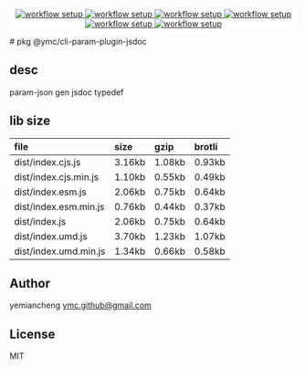 <p align="center" style="background:white;">
<!-- github workflow stat:s -->
<!-- one line and center  -->
  <a href="https://github.com/YMC-GitHub">
    <img alt="workflow setup" src="https://img.shields.io/static/v1?label=pkg&message=done&color=ff69b4&style=flat-square" />
  </a>
  <a href="https://github.com/YMC-GitHub">
    <img alt="workflow setup" src="https://img.shields.io/static/v1?label=cod&message=done&color=ff69b4&style=flat-square" />
  </a>
    <a href="https://github.com/YMC-GitHub">
    <img alt="workflow setup" src="https://img.shields.io/static/v1?label=dep&message=done&color=ff69b4&style=flat-square" />
  </a>
  <a href="https://github.com/YMC-GitHub">
    <img alt="workflow setup" src="https://img.shields.io/static/v1?label=lin&message=done&color=ff69b4&style=flat-square" />
  </a>
    <a href="https://github.com/YMC-GitHub">
    <img alt="workflow setup" src="https://img.shields.io/static/v1?label=tes&message=fail&color=ff69b4&style=flat-square" />
  </a>
      <a href="https://github.com/YMC-GitHub">
    <img alt="workflow setup" src="https://img.shields.io/static/v1?label=pro&message=done&color=ff69b4&style=flat-square" />
  </a>


  <!-- https://img.shields.io/badge/<LABEL>-<MESSAGE>-<COLOR> -->
  <!-- https://img.shields.io/static/v1?label=<LABEL>&message=<MESSAGE>&color=<COLOR> -->
<!-- github workflow stat:e -->
</p>
# pkg @ymc/cli-param-plugin-jsdoc

## desc
param-json gen jsdoc typedef

## lib size  
file | size | gzip | brotli
:---- | :---- | :---- | :----
dist/index.cjs.js | 3.16kb | 1.08kb | 0.93kb
dist/index.cjs.min.js | 1.10kb | 0.55kb | 0.49kb
dist/index.esm.js | 2.06kb | 0.75kb | 0.64kb
dist/index.esm.min.js | 0.76kb | 0.44kb | 0.37kb
dist/index.js | 2.06kb | 0.75kb | 0.64kb
dist/index.umd.js | 3.70kb | 1.23kb | 1.07kb
dist/index.umd.min.js | 1.34kb | 0.66kb | 0.58kb

## Author
yemiancheng <ymc.github@gmail.com>

## License
MIT